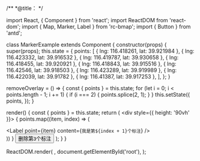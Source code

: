 /**
 *@title：
 */

import React, { Component } from 'react';
import ReactDOM from 'react-dom';
import { Map, Marker, Label } from 'rc-bmap';
import { Button } from 'antd';

class MarkerExample extends Component {
  constructor(props) {
    super(props);
    this.state = {
      points: [
        { lng: 116.418261, lat: 39.921984 },
        { lng: 116.423332, lat: 39.916532 },
        { lng: 116.419787, lat: 39.930658 },
        { lng: 116.418455, lat: 39.920921 },
        { lng: 116.418843, lat: 39.915516 },
        { lng: 116.42546, lat: 39.918503 },
        { lng: 116.423289, lat: 39.919989 },
        { lng: 116.422039, lat: 39.91782 },
        { lng: 116.41387, lat: 39.917253 },
      ],
    };
  }

  removeOverlay = () => {
    const { points } = this.state;
    for (let i = 0; i < points.length - 1; i += 1) {
      if (i === 2) {
        points.splice(2, 1);
      }
    }
    this.setState({
      points,
    });
  }

  render() {
    const { points } = this.state;
    return (
      <div style={{ height: '90vh' }}>
        <Map
          ak="dbLUj1nQTvDvKXkov5fhnH5HIE88RUEO"
          scrollWheelZoom
          mapMounted={this.handleMapMounted}
        >
          {
            points.map((item, index) => (
              <div>
                <Marker point={item} />
                <Label point={item} content={`我是第${index + 1}个标注`} />
              </div>
            ))
          }
        </Map>
        <Button onClick={this.removeOverlay}>删除第3个标注</Button>
      </div>
    );
  }
}

ReactDOM.render(
  <MarkerExample />,
  document.getElementById('root'),
);
